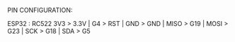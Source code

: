 PIN CONFIGURATION:

ESP32 : RC522 
3V3 > 3.3V |
G4 > RST |
GND > GND |
MISO > G19 |
MOSI > G23 |
SCK > G18 |
SDA > G5 
